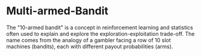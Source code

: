 # Multi-armed-Bandit
The "10-armed bandit" is a concept in reinforcement learning and statistics often used to explain and explore the exploration-exploitation trade-off. The name comes from the analogy of a gambler facing a row of 10 slot machines (bandits), each with different payout probabilities (arms).
